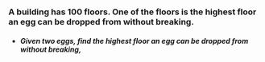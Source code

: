 ### A building has 100 floors. One of the floors is the highest floor an egg can be dropped from without breaking.

- ##### Given two eggs, find the highest floor an egg can be dropped from without breaking,
